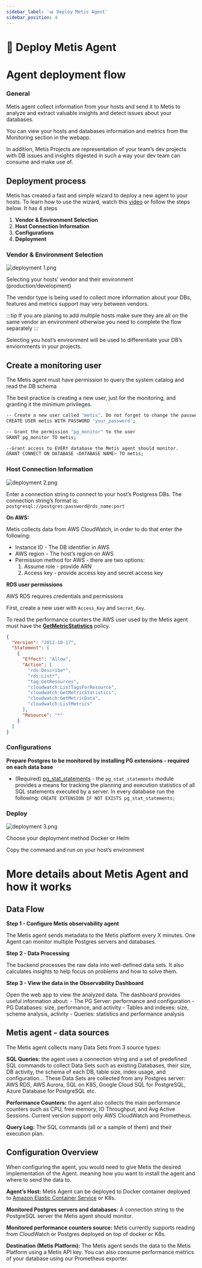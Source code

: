 ```yaml
---
sidebar_label: '📊 Deploy Metis Agent' 
sidebar_position: 4
---
```

# 🤖 Deploy Metis Agent

# Agent deployment flow

### General

Metis agent collect information from your hosts and send it to Metis to analyze and extract valuable insights and detect issues about your databases.

You can view your hosts and databases information and metrics from the Monitoring section in the webapp.

In addition, Metis Projects are representation of your team’s dev projects with DB issues and insights digested in such a way your dev team can consume and make use of.

## Deployment process
 
Metis has created a fast and simple wizard to deploy a new agent to your hosts. To learn how to use the wizard, watch this [video](https://youtu.be/K8yMuhfBGfU) or follow the steps below.
It has 4 steps

1. **Vendor & Environment Selection**
2. **Host Connection Information**
3. **Configurations**
4. **Deployment**

### **Vendor & Environment Selection**

![deployment 1.png](Deploy%20Metis%20Agent/dep_1.png)

Selecting your hosts’ vendor and their environment (production/development)

The vendor type is being used to collect more information about your DBs, features and metrics support may very between vendors.

:::tip
If you are planing to add multiple hosts make sure they are all on the same vendor an environment otherwise you need to complete the flow separately
:::

Selecting you host’s environment will be used to differentiate your DB’s enviornments in your projects.

## Create a monitoring user

The Metis agent must have permission to query the system catalog and read the DB schema

The best practice is creating a new user, just for the monitoring, and granting it the minimum privileges.

```bash
-- Create a new user called "metis". Do not forget to change the password.
CREATE USER metis WITH PASSWORD 'your_password';

-- Grant the permission "pg_monitor" to the user
GRANT pg_monitor TO metis;

--Grant access to EVERY database the Metis agent should monitor.
GRANT CONNECT ON DATABASE <DATABASE NAME> TO metis;

```

### **Host Connection Information**

![deployment 2.png](Deploy%20Metis%20Agent/dep_2.png)

Enter a connection string to connect to your host’s Postgress DBs.
The connection string’s format is: `postgresql://postgres:password@rds_name:port`

**On AWS:**

Metis collects data from AWS CloudWatch, in order to do that enter the following:

- Instance ID - The DB identifier in AWS
- AWS region - The host’s region on AWS
- Permission method for AWS - there are two options:
  1. Assume role - provide ARN
  2. Access key - provide access key and secret access key

**RDS user permissions**

AWS RDS requires credentials and permissions

First, create a new user with `Access_Key` and `Secret_Key`.

To read the performance counters the AWS user used by the Metis agent must have the **[GetMetricStatistics](https://www.docs.metisdata.io/.aws.amazon.com/AmazonCloudWatch/latest/APIReference/API_GetMetricStatistics.html)** policy.

```json
{
  "Version": "2012-10-17",
  "Statement": [
    {
      "Effect": "Allow",
      "Action": [
        "rds:Describe*",
        "rds:List*",
        "tag:GetResources",
        "cloudwatch:ListTagsForResource",
        "cloudwatch:GetMetricStatistics",
        "cloudwatch:GetMetricData",
        "cloudwatch:ListMetrics"
      ],
      "Resource": "*"
    }
  ]
}
```

### **Configurations**

**Prepare Postgres to be monitored by installing PG extensions - required on each data base**

- (Required) [pg_stat_statements](https://www.postgresql.org/current/pgstatstatements.html) - the `pg_stat_statements` module provides a means for tracking the planning and execution statistics of all SQL statements executed by a server.
  In every database run the following:
      `CREATE EXTENSION IF NOT EXISTS pg_stat_statements;`

### Deploy

![deployment 3.png](Deploy%20Metis%20Agent/dep_3.png)

Choose your deployment method Docker or Helm

Copy the command and run on your host’s environment

# More details about Metis Agent and how it works

## Data Flow

**Step 1 - Configure Metis observability agent**

The Metis agent sends metadata to the Metis platform every X minutes. One Agent can monitor multiple Postgres servers and databases.

**Step 2 - Data Processing**

The backend processes the raw data into well-defined data sets. It also calculates insights to help focus on problems and how to solve them.

**Step 3 - View the data in the Observability Dashboard**

Open the web app to view the analyzed data. The dashboard provides useful information about: - The PG Server: performance and configuration - PG Databases: size, performance, and activity - Tables and indexes: size, scheme analysis, activity - Queries: statistics and performance analysis

## Metis agent - data sources

The Metis agent collects many Data Sets from 3 source types:

**SQL Queries:** the agent uses a connection string and a set of predefined SQL commands to collect Data Sets such as existing Databases, their size, DB activity, the schema of each DB, table size, index usage, and configuration...
These Data Sets are collected from any Postgres server: AWS RDS, AWS Aurora, SQL on K8S, Google Cloud SQL for PostgreSQL, Azure Database for PostgreSQL etc.

**Performance Counters:** the agent also collects the main performance counters such as CPU, free memory, IO Throughput, and Avg Active Sessions. Current version support only AWS CloudWatch and Prometheus.

**Query Log:** The SQL commands (all or a sample of them) and their execution plan.

## Configuration Overview

When configuring the agent, you would need to give Metis the desired implementation of the Agent. meaning how you want to install the agent and where to send the data to.

**Agent’s Host:** Metis Agent can be deployed to Docker container deployed to [Amazon Elastic Container Service](https://aws.amazon.com/ecs/) or K8s.

**Monitored Postgres servers and databases:** A connection string to the PostgreSQL server the Metis agent should monitor.

**Monitored performance counters source:** Metis currently supports reading from CloudWatch or Postgres deployed on top of docker or K8s.

**Destination (Metis Platform):** The Metis agent sends the data to the Metis Platform using a Metis API key. You can also consume performance metrics of your database using our Prometheus exporter.
